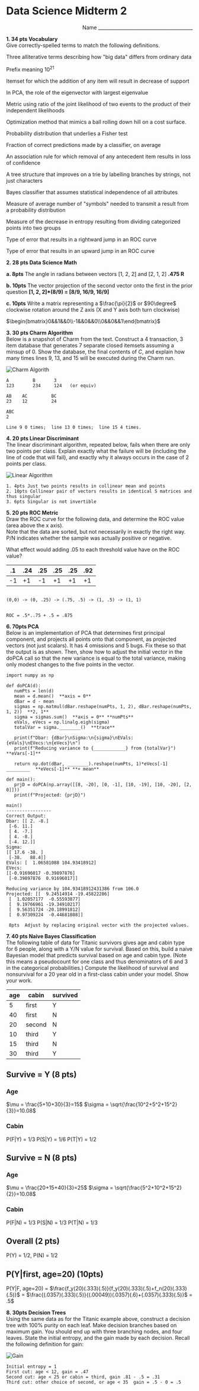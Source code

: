 # Data Science Midterm 2
<div style="text-align: right">Name ________________________________________</div>

**1. 34 pts Vocabulary**\
Give correctly-spelled terms to match the following definitions.

Three alliterative terms describing how "big data" differs from ordinary data

Prefix meaning $10^{21}$

Itemset for which the addition of any item will result in decrease of support

In PCA, the role of the eigenvector with largest eigenvalue

Metric using ratio of the joint likelihood of two events to the product of their independent likelihoods

Optimization method that mimics a ball rolling down hill on a cost surface.

Probability distribution that underlies a Fisher test

Fraction of correct predictions made by a classifier, on average

An association rule for which removal of any antecedent item results in loss of confidence

A tree structure that improves on a trie by labelling branches by strings, not just characters

Bayes classifier that assumes statistical independence of all attributes

Measure of average number of "symbols" needed to transmit a result from a probability distribution

Measure of the decrease in entropy resulting from dividing categorized points into two groups

Type of error that results in a rightward jump in an ROC curve

Type of error that results in an upward jump in an ROC curve


**2. 28 pts Data Science Math**

**a. 8pts** The angle in radians between vectors [1, 2, 2] and [2, 1, 2]
**.475 R**

**b. 10pts** The vector projection of the second vector onto the first in the prior question
**[1, 2, 2]*(8/9) = [8/9, 16/9, 16/9]**

**c. 10pts** Write a matrix representing a $\frac{\pi}{2}$ or $90\degree$ clockwise rotation around the Z axis (X and Y axis both turn clockwise) 

$\begin{bmatrix}0&&1&&0\\-1&&0&&0\\0&&0&&1\end{bmatrix}$

**3. 30 pts Charm Algorithm**\
Below is a snapshot of Charm from the text.  Construct a 4 transaction, 3 item database that generates 7 separate closed itemsets assuming a minsup of 0.  Show the database, the final contents of $C$, and explain how many times lines 9, 13, and 15 will be executed during the Charm run.

![Charm Algorith](Charm.png)

```
A         B       3
123       234     124   (or equiv)

AB    AC         BC
23    12         24

ABC
2

Line 9 0 times;  line 13 0 times;  line 15 4 times.
```
**4. 20 pts Linear Discriminant**\
The linear discriminant algorithm, repeated below, fails when there are only two points per class.  Explain exactly what the failure will be (including the line of code that will fail), and exactly why it always occurs in the case of 2 points per class.

![Linear Algorithm](LinearDiscriminant.png)

```
1. 4pts Just two points results in collinear mean and points
2. 10pts Collinear pair of vectors results in identical S matrices and thus singular
3. 6pts Singular is not invertible
```

**5. 20 pts ROC Metric**\
Draw the ROC curve for the following data, and determine the ROC value (area above the x axis).  
Note that the data are sorted, but not necessarily in exactly the right way.
P/N indicates whether the sample was actually positive or negative.  

What effect would adding .05 to each threshold value have on the ROC value?

|.1|.24|.25|.25|.25|.92|
|---|---|---|---|---|---|
|-1|+1|-1|+1|+1|+1|

```

(0,0) -> (0, .25) -> (.75, .5) -> (1, .5) -> (1, 1)


ROC = .5*..75 + .5 = .875

```
**6. 70pts PCA**\
Below is an implementation of PCA that determines first principal component, and projects all points onto that component, as projected vectors (not just scalars).  It has 4 omissions and 5 bugs.  Fix these
so that the output is as shown.  Then, show how to adjust the initial vector in the doPCA call so that the new variance is equal to the total variance, making only modest changes to the five points in the vector.
``` 
import numpy as np

def doPCA(d):
   numPts = len(d)
   mean = d.mean()  **axis = 0**
   dBar = d - mean
   sigmas = np.matmul(dBar.reshape(numPts, 1, 2), dBar.reshape(numPts, 1, 2))  **2, 1**
   sigma = sigmas.sum()  **axis = 0** **numPts**
   eVals, eVecs = np.linalg.eigh(sigma)
   totalVar = sigma.________()  **trace**

   print(f"Dbar: {dBar}\nSigma:\n{sigma}\nEVals: {eVals}\nEVecs:\n{eVecs}\n")
   print(f"Reducing variance to {____________} from {totalVar}") **eVars[-1]**

   return np.dot(dBar, ________).reshape(numPts, 1)*eVecs[-1] _________  **eVecs[-1]** **+ mean**

def main():
   prjD = doPCA(np.array([[8, -20], [0, -1], [10, -19], [10, -20], [2, 0]]))
   print(f"Projected: {prjD}")

main()
-----------------
Correct Output:
Dbar: [[ 2. -8.]
 [-6. 11.]
 [ 4. -7.]
 [ 4. -8.]
 [-4. 12.]]
Sigma:
[[ 17.6 -38. ]
 [-38.   88.4]]
EVals: [  1.06581088 104.93418912]
EVecs:
[[-0.91696017 -0.39897876]
 [-0.39897876  0.91696017]]

Reducing variance by 104.93418912431386 from 106.0
Projected: [[  9.24514914 -19.45822286]
 [  1.02057177  -0.55593877]
 [  9.19766961 -19.34910217]
 [  9.56351724 -20.18991812]
 [  0.97309224  -0.44681808]]

 8pts  Adjust by replacing original vector with the projected values.
```


**7. 40 pts Naive Bayes Classification**\
The following table of data for Titanic survivors gives age and cabin type for 6 people,
along with a Y/N value for survival.  Based on this, build a naive Bayesian model
that predicts survival based on age and cabin type.  (Note this means a 
pseudocount for one class and thus denominators of 6 and 3 in the 
categorical probabilities.) Compute the likelihood of survival and nonsurvival
for a 20 year old in a first-class cabin under your model.  Show your work.

age|cabin|survived
---|---|---
5|first|Y
40|first|N
20|second|N
10|third|Y
15|third|N
30|third|Y

## Survive = Y (8 pts)
### Age
$\mu = \frac{5+10+30}{3}=15$
$\sigma = \sqrt{\frac{10^2+5^2+15^2}{3}}=10.08$

### Cabin
P(F|Y) = 1/3
P(S|Y) = 1/6
P(T|Y) = 1/2

## Survive = N (8 pts)
### Age
$\mu = \frac{20+15+40}{3}=25$
$\sigma = \sqrt{\frac{5^2+10^2+15^2}{2}}=10.08$

### Cabin
P(F|N) = 1/3
P(S|N) = 1/3
P(T|N) = 1/3

## Overall (2 pts)
P(Y) = 1/2, P(N) = 1/2

## P(Y|first, age=20)  (10pts)

P(Y|F, age=20)
= $\frac{f_y(20)(.333)(.5)}{f_y(20)(.333)(.5)+f_n(20)(.333)(.5)}$
= $\frac{(.0357)(.333)(.5)}{(.00049))(.0357)(.6)+(.0357)(.333)(.5)}$
= .5$


**8. 30pts Decision Trees**\
Using the same data as for the Titanic example above, construct a decision tree with 100% purity on each leaf.  Make decision branches based on maximum gain.  You should end up with three branching nodes, and four leaves.
State the initial entropy, and the gain made by each decision.  Recall the following definition for gain:

![Gain](Gain.png)

```
Initial entropy = 1
First cut: age < 12, gain = .47
Second cut: age < 25 or cabin = third, gain .81 - .5 = .31
Third cut: other choice of second, or age < 35  gain = .5 - 0 = .5




















```
